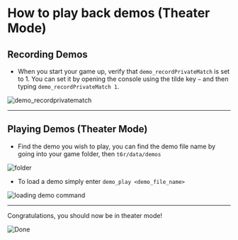 # How to play back demos (Theater Mode)

## Recording Demos
* When you start your game up, verify that `demo_recordPrivateMatch` is set to 1. You can set it by opening the console using the tilde key ```~```  and then typing ```demo_recordPrivateMatch 1```.

![demo_recordprivatematch](https://i.imgur.com/e1RBQ2X.png)

---

## Playing Demos (Theater Mode)
* Find the demo you wish to play, you can find the demo file name by going into your game folder, then `t6r/data/demos`

![folder](https://i.imgur.com/0pI469u.png)

* To load a demo simply enter `demo_play <demo_file_name>`

![loading demo command](https://i.imgur.com/rzgnaZR.png)

---

Congratulations, you should now be in theater mode!

![Done](https://i.imgur.com/JyKefNT.jpg)